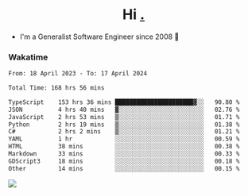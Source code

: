 <h1 align="center">Hi <a href="https://www.hackerrank.com/erasmosaraujo">.</a></h1>
 
- I'm a Generalist Software Engineer  since 2008 🚀
<!--  
<p align="left">
  <a href="https://github.com/erasmosoares/github-readme-stats">
    <img
      align="center"
      src="https://github-readme-stats.vercel.app/api/top-langs/?username=erasmosoares&theme=radical&layout=compact"
    />
  </a>
  <a href="https://github.com/erasmosoares/github-readme-stats">
    [![Harlok's WakaTime stats](https://github-readme-stats.vercel.app/api/wakatime?username=ffflabs)](https://github.com/anuraghazra/github-readme-stats)
  </a>
</p>

<!--
 ### Repo 
 
<p align="left">
 <a href="https://github.com/erasmosoares/github-readme-stats">
    <img
      align="center"
      height="165"
      src="https://github-readme-stats.vercel.app/api/pin?username=erasmosoares&repo=sample-node&title_color=fff&icon_color=f9f9f9&text_color=9f9f9f&bg_color=151515"
    />
  </a>
  <a href="https://github.com/erasmosoares/github-readme-stats">
    <img
      align="center"
      height="165"
      src="https://github-readme-stats.vercel.app/api/pin?username=erasmosoares&repo=sample-node&title_color=fff&icon_color=f9f9f9&text_color=9f9f9f&bg_color=151515"
    />
  </a>
</p>
-->

 ### Wakatime 

<!--START_SECTION:waka-->

```txt
From: 18 April 2023 - To: 17 April 2024

Total Time: 168 hrs 56 mins

TypeScript    153 hrs 36 mins ██████████████████████▓░░   90.80 %
JSON          4 hrs 40 mins   ▓░░░░░░░░░░░░░░░░░░░░░░░░   02.76 %
JavaScript    2 hrs 53 mins   ▒░░░░░░░░░░░░░░░░░░░░░░░░   01.71 %
Python        2 hrs 19 mins   ▒░░░░░░░░░░░░░░░░░░░░░░░░   01.38 %
C#            2 hrs 2 mins    ▒░░░░░░░░░░░░░░░░░░░░░░░░   01.21 %
YAML          1 hr            ░░░░░░░░░░░░░░░░░░░░░░░░░   00.59 %
HTML          38 mins         ░░░░░░░░░░░░░░░░░░░░░░░░░   00.38 %
Markdown      33 mins         ░░░░░░░░░░░░░░░░░░░░░░░░░   00.33 %
GDScript3     18 mins         ░░░░░░░░░░░░░░░░░░░░░░░░░   00.18 %
Other         14 mins         ░░░░░░░░░░░░░░░░░░░░░░░░░   00.15 %
```

<!--END_SECTION:waka-->

![](https://komarev.com/ghpvc/?username=erasmosoares&color=brightgreen)
